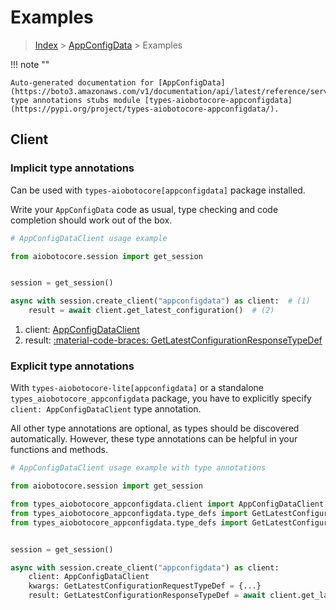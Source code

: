# Examples

> [Index](../README.md) > [AppConfigData](./README.md) > Examples

!!! note ""

    Auto-generated documentation for [AppConfigData](https://boto3.amazonaws.com/v1/documentation/api/latest/reference/services/appconfigdata.html#appconfigdata)
    type annotations stubs module [types-aiobotocore-appconfigdata](https://pypi.org/project/types-aiobotocore-appconfigdata/).

## Client

### Implicit type annotations

Can be used with `types-aiobotocore[appconfigdata]` package installed.

Write your `AppConfigData` code as usual,
type checking and code completion should work out of the box.



```python
# AppConfigDataClient usage example

from aiobotocore.session import get_session


session = get_session()

async with session.create_client("appconfigdata") as client:  # (1)
    result = await client.get_latest_configuration()  # (2)
```

1. client: [AppConfigDataClient](./client.md)
2. result: [:material-code-braces: GetLatestConfigurationResponseTypeDef](./type_defs.md#getlatestconfigurationresponsetypedef) 






### Explicit type annotations

With `types-aiobotocore-lite[appconfigdata]`
or a standalone `types_aiobotocore_appconfigdata` package, you have to explicitly specify
`client: AppConfigDataClient` type annotation.

All other type annotations are optional, as types should be discovered automatically.
However, these type annotations can be helpful in your functions and methods.


```python
# AppConfigDataClient usage example with type annotations

from aiobotocore.session import get_session

from types_aiobotocore_appconfigdata.client import AppConfigDataClient
from types_aiobotocore_appconfigdata.type_defs import GetLatestConfigurationResponseTypeDef
from types_aiobotocore_appconfigdata.type_defs import GetLatestConfigurationRequestTypeDef


session = get_session()

async with session.create_client("appconfigdata") as client:
    client: AppConfigDataClient
    kwargs: GetLatestConfigurationRequestTypeDef = {...}
    result: GetLatestConfigurationResponseTypeDef = await client.get_latest_configuration(**kwargs)
```




